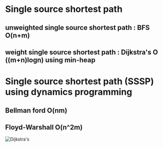 # Single source shortest path 
## unweighted single source shortest path : BFS O(n+m)
## weight single source shortest path : Dijkstra's O ((m+n)logn) using min-heap 


# Single source shortest path (SSSP) using dynamics programming 
## Bellman ford O(nm)
## Floyd-Warshall O(n^2m)

![Dijkstra's](https://user-images.githubusercontent.com/56770390/139316960-dc9b3243-fbfb-467c-aa3b-c0fbbf8b1cfc.png)

